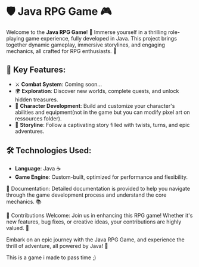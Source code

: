 # 🛡️ **Java RPG Game** 🎮

Welcome to the **Java RPG Game**! 🚀 Immerse yourself in a thrilling role-playing game experience, fully developed in Java. This project brings together dynamic gameplay, immersive storylines, and engaging mechanics, all crafted for RPG enthusiasts. 🌟

## 🌟 **Key Features**:
- ⚔️ **Combat System**: Coming soon...
- 🌍 **Exploration**: Discover new worlds, complete quests, and unlock hidden treasures.
- 🏰 **Character Development**: Build and customize your character's abilities and equipment(not in the game but you can modify pixel art on ressources folder).
- 🧙 **Storyline**: Follow a captivating story filled with twists, turns, and epic adventures.

## 🛠️ **Technologies Used**:
- **Language**: Java ☕
- **Game Engine**: Custom-built, optimized for performance and flexibility.

📄 Documentation:
Detailed documentation is provided to help you navigate through the game development process and understand the core mechanics. 📚

🤝 Contributions Welcome:
Join us in enhancing this RPG game! Whether it's new features, bug fixes, or creative ideas, your contributions are highly valued. 💼

Embark on an epic journey with the Java RPG Game, and experience the thrill of adventure, all powered by Java! 🌟

This is a game i made to pass time ;)

